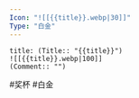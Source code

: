 ```yaml
---
Icon: "![[{{title}}.webp|30]]"
Type: "白金"
---
```

```ad-common-platinum-trophy
title: (Title:: "{{title}}")
![[{{title}}.webp|100]]
(Comment:: "")
```

 #奖杯 #白金
